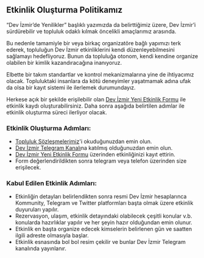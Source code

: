 ## Etkinlik Oluşturma Politikamız

“Dev İzmir’de Yenilikler” başlıklı yazımızda da belirttiğimiz üzere, Dev İzmir’i sürdürebilir ve topluluk odaklı kılmak öncelikli amaçlarımız arasında.

Bu nedenle tamamiyle bir veya birkaç organizatöre bağlı yapımızı terk ederek, topluluğun Dev İzmir etkinliklerini kendi düzenleyebilmesini sağlamayı hedefliyoruz. Bunun da topluluğa otonom, kendi kendine organize olabilen bir kimlik kazandıracağına inanıyoruz.

Elbette bir takım standartlar ve kontrol mekanizmalarına yine de ihtiyacımız olacak. Topluluktaki insanlara da kötü deneyimler yaşatmamak adına ufak da olsa bir kayıt sistemi ile ilerlemek durumundayız.

Herkese açık bir şekilde erişilebilir olan [Dev İzmir Yeni Etkinlik Formu](https://forms.gle/BtNHn1KAjv4aURC66) ile etkinlik kaydı oluşturabilirsiniz. Daha sonra aşağıda belirtilen adımlar ile etkinlik oluşturma süreci ilerliyor olacak.


### Etkinlik Oluşturma Adımları:

- [Topluluk Sözleşmelerimiz](https://devizmir.com/topluluk-sozlesmelerimiz)'i okuduğunuzdan emin olun.
- [Dev İzmir Telegram Kanalı](https://t.me/devizmir)na katılmış olduğunuzdan emin olun.
- [Dev İzmir Yeni Etkinlik Formu](https://forms.gle/BtNHn1KAjv4aURC66) üzerinden etkinliğinizi kayıt ettirin.
- Form değerlendirildikten sonra telegram veya telefon üzerinden size erişilecek.


### Kabul Edilen Etkinlik Adımları:

- Etkinliğin detayları belirlendikten sonra resmi Dev İzmir hesaplarınca Kommunity, Telegram ve Twitter platformları başta olmak üzere etkinlik duyuruları yapılır.
- Rezervasyon, ulaşım, etkinlik detayındaki olabilecek çeşitli konular v.b. konularda hazırlıklar yapılır ve her şeyin hazır olduğundan emin olunur.
- Etkinlik en başta organize edecek kimselerin belirlenen gün ve saatten ilgili adreste olmasıyla başlar.
- Etkinlik esnasında bol bol resim çekilir ve bunlar Dev İzmir Telegram kanalında yayınlanır.